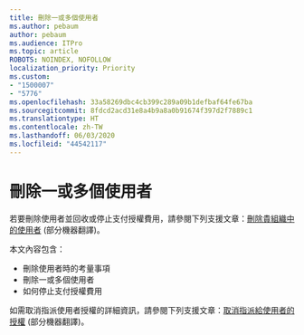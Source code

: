 ```yaml
---
title: 刪除一或多個使用者
ms.author: pebaum
author: pebaum
ms.audience: ITPro
ms.topic: article
ROBOTS: NOINDEX, NOFOLLOW
localization_priority: Priority
ms.custom:
- "1500007"
- "5776"
ms.openlocfilehash: 33a58269dbc4cb399c289a09b1defbaf64fe67ba
ms.sourcegitcommit: 8fdcd2acd31e8a4b9a8a0b91674f397d2f7889c1
ms.translationtype: HT
ms.contentlocale: zh-TW
ms.lasthandoff: 06/03/2020
ms.locfileid: "44542117"
---
```

# <a name="delete-one-or-more-users"></a>刪除一或多個使用者

若要刪除使用者並回收或停止支付授權費用，請參閱下列支援文章：[刪除貴組織中的使用者](https://docs.microsoft.com/microsoft-365/admin/add-users/delete-a-user?view=o365-worldwide) (部分機器翻譯)。

本文內容包含：

- 刪除使用者時的考量事項
- 刪除一或多個使用者
- 如何停止支付授權費用

如需取消指派使用者授權的詳細資訊，請參閱下列支援文章：[取消指派給使用者的授權](https://docs.microsoft.com/microsoft-365/admin/manage/remove-licenses-from-users?view=o365-worldwide) (部分機器翻譯)。